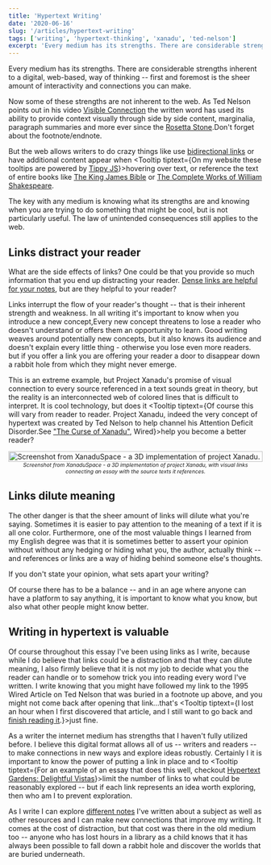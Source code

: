 ```yaml
---
title: 'Hypertext Writing'
date: '2020-06-16'
slug: '/articles/hypertext-writing'
tags: ['writing', 'hypertext-thinking', 'xanadu', 'ted-nelson']
excerpt: 'Every medium has its strengths. There are considerable strengths inherent to a digital, web-based, way of thinking -- first and foremost is the sheer amount of interactivity and connections you can make.'
---
```


Every medium has its strengths. There are considerable strengths inherent to a digital, web-based, way of thinking -- first and foremost is the sheer amount of interactivity and connections you can make.

Now some of these strengths are not inherent to the web. As <Tooltip tiptext="An early pioneer of the internet and the inventor of the term 'hyperlink'">Ted Nelson</Tooltip> points out in his video [Visible Connection](/notes/visible-connection) the written word has used its ability to provide context visually through side by side content, marginalia, paragraph summaries and more ever since the [Rosetta Stone](https://en.wikipedia.org/wiki/Rosetta_Stone).<Footnote count={1}>Don't forget about the footnote/endnote.</Footnote>

But the web allows writers to do crazy things like use [bidirectional links](https://maggieappleton.com/bidirectionals) or have additional content appear when <Tooltip tiptext={<span>On my website these tooltips are powered by <a href="/notes/tippy">Tippy JS</a></span>}>hovering over text</Tooltip>, or reference the text of entire books like [The King James Bible](http://www.gutenberg.org/cache/epub/10/pg10.txt) or [The Complete Works of William Shakespeare](https://ocw.mit.edu/ans7870/6/6.006/s08/lecturenotes/files/t8.shakespeare.txt). 

The key with any medium is knowing what its strengths are and knowing when you are trying to do something that might be cool, but is not particularly useful. The law of unintended consequences still applies to the web.

## Links distract your reader

What are the side effects of links? One could be that you provide so much information that you end up distracting your reader. [Dense links are helpful for your notes](https://notes.andymatuschak.org/z2HUE4ABbQjUNjrNemvkTCsLa1LPDRuwh1tXC), but are they helpful to your reader?

Links interrupt the flow of your reader's thought -- that is their inherent strength and weakness. In all writing it's important to know when you introduce a new concept,<Footnote count={2}>Every new concept threatens to lose a reader who doesn't understand or offers them an opportunity to learn. Good writing weaves around potentially new concepts, but it also knows its audience and doesn't explain every little thing - otherwise you lose even more readers.</Footnote> but if you offer a link you are offering your reader a door to disappear down a rabbit hole from which they might never emerge. 

This is an extreme example, but <Tooltip tiptext="Project Xanadu: The culmination of Ted Nelson's vision for what the World Wide Web should have been - featuring bidirectional links, transclusion, and more.">Project Xanadu</Tooltip>'s promise of visual connection to every source referenced in a text sounds great in theory, but the reality is an interconnected web of colored lines that is difficult to interpret. It is cool technology, but does it <Tooltip tiptext={<span>Of course this will vary from reader to reader. Project Xanadu, indeed the very concept of hypertext was created by Ted Nelson to help channel his Attention Deficit Disorder.<Footnote count={3}>See <a href="https://www.wired.com/1995/06/xanadu/">"The Curse of Xanadu"</a>, Wired</Footnote></span>}>help you become a better reader?</Tooltip> 

<figure style="display: flex; flex-direction: column; margin:0;">
<img style="width: 100%" src="/9a-XUSP.png" alt="Screenshot from XanaduSpace - a 3D implementation of project Xanadu."/>
<figcaption style="font-size: 75%; text-align: center; font-style: italic; max-width: 500px; margin: auto;">Screenshot from XanaduSpace - a 3D implementation of project Xanadu, with visual links connecting an essay with the source texts it references.</figcaption>
</figure>

## Links dilute meaning

The other danger is that the sheer amount of links will dilute what you're saying. Sometimes it is easier to pay attention to the meaning of a text if it is all one color. Furthermore, one of the most valuable things I learned from my English degree was that it is sometimes better to assert your opinion without without any hedging or hiding what you, the author, actually think -- and references or links are a way of hiding behind someone else's thoughts.

<Callout>If you don't state your opinion, what sets apart your writing?</Callout>

Of course there has to be a balance -- and in an age where anyone can have a platform to say anything, it is important to know what you know, but also what other people might know better. 

## Writing in hypertext is valuable

Of course throughout this essay I've been using links as I write, because while I do believe that links could be a distraction and that they can dilute meaning, I also firmly believe that it is not my job to decide what you the reader can handle or to somehow trick you into reading every word I've written. I write knowing that you might have followed my link to the 1995 Wired Article on Ted Nelson that was buried in a footnote up above, and you might not come back after opening that link...that's <Tooltip tiptext={<span>I lost an hour when I first discovered that article, and I still want to go back and <a href="https://www.wired.com/1995/06/xanadu/">finish reading it</a>.</span>}>just fine.</Tooltip>

As a writer the internet medium has strengths that I haven't fully utilized before. I believe this digital format allows all of us -- writers and readers -- to make connections in new ways and explore ideas robustly. Certainly I it is important to know the power of putting a link in place and to <Tooltip tiptext={<span>For an example of an essay that does this well, checkout <a href="http://www.eastgate.com/garden/">Hypertext Gardens: Delightful Vistas</a></span>}>limit the number of links</Tooltip> to what could be reasonably explored -- but if each link represents an idea worth exploring, then <Tooltip tiptext="If I believe that truth exists, which I do, than exploration is not something to be scared of, it's something to encourage. The truth can always bear exploration.">who am I to prevent exploration</Tooltip>.

As I write I can explore [different notes](/notes/xanadu) I've written about a subject as well as other resources and I can make new connections that improve my writing. It comes at the cost of distraction, but that cost was there in the old medium too -- anyone who has lost hours in a library as a child knows that it has always been possible to fall down a rabbit hole and discover the worlds that are buried underneath.
